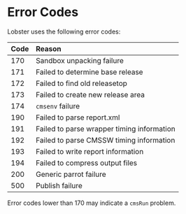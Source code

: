 # Error Codes

Lobster uses the following error codes:

| Code | Reason
| :--- | :-----
|  170 | Sandbox unpacking failure
|  171 | Failed to determine base release
|  172 | Failed to find old releasetop
|  173 | Failed to create new release area
|  174 | `cmsenv` failure
|  190 | Failed to parse report.xml
|  191 | Failed to parse wrapper timing information
|  192 | Failed to parse CMSSW timing information
|  193 | Failed to write report information
|  194 | Failed to compress output files
|  200 | Generic parrot failure
|  500 | Publish failure

Error codes lower than 170 may indicate a `cmsRun` problem.
